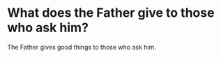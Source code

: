 # What does the Father give to those who ask him?

The Father gives good things to those who ask him.
